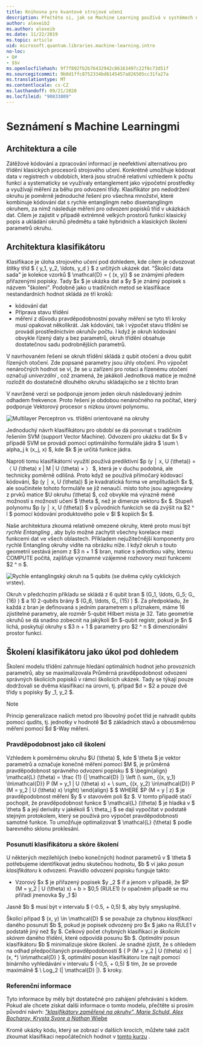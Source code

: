 ```yaml
---
title: Knihovna pro kvantové strojové učení
description: Přečtěte si, jak se Machine Learning používá v systémech na základě počtu.
author: alexeib2
ms.author: alexeib
ms.date: 11/22/2019
ms.topic: article
uid: microsoft.quantum.libraries.machine-learning.intro
no-loc:
- Q#
- $$v
ms.openlocfilehash: 9f7f892fb2b76432942c86163497c22f0c73d51f
ms.sourcegitcommit: 9b0d1ffc8752334bd6145457a826505cc31fa27a
ms.translationtype: MT
ms.contentlocale: cs-CZ
ms.lasthandoff: 09/21/2020
ms.locfileid: "90833809"
---
```

# <a name="introduction-to-quantum-machine-learning"></a>Seznámení s Machine Learningmi

## <a name="framework-and-goals"></a>Architektura a cíle

Zátěžové kódování a zpracování informací je neefektivní alternativou pro třídění klasických procesorů strojového učení. Konkrétně umožňuje kódovat data v registrech v obdobích, která jsou stručně relativní vzhledem k počtu funkcí a systematicky se využívaly entanglement jako výpočetní prostředky a využívají měření za běhu pro odvození třídy.
Klasifikátor pro nedodržení okruhu je poměrně jednoduché řešení pro všechna množství, které kombinuje kódování dat s rychle entanglingm nebo disentanglingm okruhem, za nímž následuje měření pro odvození popisků tříd v ukázkách dat.
Cílem je zajistit v případě extrémně velkých prostorů funkcí klasický popis a ukládání okruhů předmětu a také hybridních a klasických školení parametrů okruhu.

## <a name="classifier-architecture"></a>Architektura klasifikátoru

Klasifikace je úloha strojového učení pod dohledem, kde cílem je odvozovat štítky tříd $ \{ y_1, y_2, \ldots, y_d \} $ z určitých ukázek dat. "Školicí data sada" je kolekce vzorků $ \mathcal{D} = \{ (x, y)} $ se známými předem přiřazenými popisky. Tady $x $ je ukázka dat a $y $ je známý popisek s názvem "školení".
Podobně jako u tradičních metod se klasifikace nestandardních hodnot skládá ze tří kroků:
- kódování dat
- Příprava stavu třídění
- měření z důvodu pravděpodobnostní povahy měření se tyto tři kroky musí opakovat několikrát. Jak kódování, tak i výpočet stavu třídění se provádí prostřednictvím *okruhů*v počtu. I když je okruh kódování obvykle řízený daty a bez parametrů, okruh třídění obsahuje dostatečnou sadu podrobnějších parametrů. 

V navrhovaném řešení se okruh třídění skládá z qubit otočení a dvou qubit řízených otočení. Zde popsané parametry jsou úhly otočení. Pro výpočet nenáročných hodnot se ví, že se u zařízení pro rotaci a řízenému otočení označují *univerzální* , což znamená, že jakákoli Jednotková matice je možné rozložit do dostatečně dlouhého okruhu skládajícího se z těchto bran

V navržené verzi se podporuje jenom jeden okruh následovaný jedním odhadem frekvence.
Proto řešení je obdobou nenáročného na počítač, který podporuje Vektorový procesor s nízkou úrovní polynomu.

![Multilayer Perceptron vs. třídění orientované na okruhy](~/media/DLvsQCC.png)

Jednoduchý návrh klasifikátoru pro období se dá porovnat s tradičním řešením SVM (support Vector Machine). Odvození pro ukázku dat $x $ v případě SVM se provádí pomocí optimálního formuláře jádra $ \sum \ alpha_j k (x_j, x) $, kde $k $ je určitá funkce jádra.

Naproti tomu klasifikátorní využití používá prediktivní $p (y │ x, U (\theta)) = 〈 U (\theta) x | M | U (\theta) × 〉 $, která je v duchu podobná, ale technicky poměrně odlišná. Proto když se používá přímočarý kódovací kódování, $p (y │ x, U (\theta)) $ je kvadratická forma ve amplitudách $x $, ale součinitele tohoto formuláře se již nenaučí. místo toho jsou agregovány z prvků matice $U okruhu (\theta) $, což obvykle má výrazně méně možností s možností učení $ \theta $, než je dimenze vektoru $x $. Stupeň polynomu $p (y │ x, U (\theta)) $ v původních funkcích se dá zvýšit na $2 ^ l $ pomocí kódování produktového pole v $l $ kopiích $x $.

Naše architektura zkoumá relativně omezené okruhy, které proto musí být *rychle Entangling* , aby bylo možné zachytit všechny korelace mezi funkcemi dat ve všech oblastech. Příkladem nejužitečnější komponenty pro rychlé Entangling okruhy vidíte na obrázku níže. I když okruh s touto geometrií sestává jenom z $3 n + 1 $ bran, matice s jednotkou váhy, kterou COMPUTE počítá, zajišťuje významné vzájemné rozhovory mezi funkcemi $2 ^ n $.

![Rychle entanglingský okruh na 5 qubits (se dvěma cykly cyklických vrstev).](~/media/5-qubit-qccc.png)

Okruh v předchozím příkladu se skládá z 6 qubit bran $ (G_1, \ldots, G_5; G_ {16} ) $ a 10 2-qubits brány $ (G_6, \ldots, G_ {15} ) $. Za předpokladu, že každá z bran je definovaná s jedním parametrem s příznakem, máme 16 zjistitelné parametry, ale rozměr 5-qubit Hilbert místa je 32. Tato geometrie okruhů se dá snadno zobecnit na jakýkoli $n $-qubit registr, pokud je $n $ lichá, poskytují okruhy s $3 n + 1 $ parametry pro $2 ^ n $ dimenzionální prostor funkcí.

## <a name="classifier-training-as-a-supervised-learning-task"></a>Školení klasifikátoru jako úkol pod dohledem

Školení modelu třídění zahrnuje hledání optimálních hodnot jeho provozních parametrů, aby se maximalizovala Průměrná pravděpodobnost odvození správných školicích popisků v rámci školicích ukázek.
Tady se týkají pouze dodržovali se dvěma klasifikací na úrovni, tj. případ $d = $2 a pouze dvě třídy s popisky $y _1, y_2 $.

> [!NOTE]
> Princip generalizace našich metod pro libovolný počet tříd je nahradit qubits pomocí qudits, tj. jednotky v hodnotě $d $ základních stavů a obousměrnou měření pomocí $d $-Way měření.

### <a name="likelihood-as-the-training-goal"></a>Pravděpodobnost jako cíl školení

Vzhledem k poměrnému okruhu $U (\theta) $, kde $ \theta $ je vektor parametrů a označuje konečné měření pomocí $M $, je průměrná pravděpodobnost správného odvození popisku $ $ \begin{align} \mathcal{L} (\theta) = \frac {1} {| \mathcal{D} |} \left (\ sum_ {(x, y_1) \In\mathcal{D}} P (M = y_1 | U (\theta) x) + \ sum_ {(x, y_2) \in\mathcal{D}} P (M = y_2 | U (\theta) x) \right) \end{align} $ $ WHERE $P (M = y | z) $ je pravděpodobnost měření $y $ v stavovém poli $z $.
V tomto případě stačí pochopit, že pravděpodobnost funkce $ \mathcal{L} (\theta) $ je hladká v $ \theta $ a její deriváty v jakékoli $ \ theta_j $ se dají vypočítat v podstatě stejným protokolem, který se používá pro výpočet pravděpodobnosti samotné funkce. To umožňuje optimalizovat $ \mathcal{L} (\theta) $ podle barevného sklonu proklesání.

### <a name="classifier-bias-and-training-score"></a>Posunutí klasifikátoru a skóre školení

U některých mezilehlých (nebo konečných) hodnot parametrů v $ \theta $ potřebujeme identifikovat jednu skutečnou hodnotu, $b $ ví jako *posun klasifikátoru* k odvození. Pravidlo odvození popisku funguje takto: 
- Vzorový $x $ je přiřazený popisek $y _2 $ if a jenom v případě, že $P (M = y_2 | U (\theta) x) + b > $0,5 (RULE1) (v opačném případě se mu přiřadí jmenovka $y _1 $)

Jasně $b $ musí být v intervalu $ (-0.5, + 0,5) $, aby byly smysluplné.

Školicí případ $ (x, y) \in \mathcal{D} $ se považuje za chybnou *klasifikaci* daného posunutí $b $, pokud je popisek odvozený pro $x $ jako na RULE1 v podstatě jiný než $y $. Celkový počet chybných klasifikací je *školicím skórem* daného třídění, které odpovídá posunu $b $. *Optimální* posun klasifikátoru $b $ minimalizuje skóre školení. Je snadné zjistit, že s ohledem na odhad předpočítaných pravděpodobností $ \{ P (M = y_2 | U (\theta) x) | (x, *) \in\mathcal{D} \} $, optimální posun klasifikátoru lze najít pomocí binárního vyhledávání v intervalu $ (-0,5, + 0,5) $ tím, že se provede maximálně $ \ Log_2 (| \mathcal{D} |). $ kroky.

### <a name="reference"></a>Referenční informace

Tyto informace by měly být dostatečné pro zahájení přehrávání s kódem. Pokud ale chcete získat další informace o tomto modelu, přečtěte si prosím původní návrh: [ *"klasifikátory zaměřené na okruhy", Marie Schuld, Alex Bocharov, Krysta Svore a Nathan* Wiebe](https://arxiv.org/abs/1804.00633)

Kromě ukázky kódu, který se zobrazí v dalších krocích, můžete také začít zkoumat klasifikaci nepočátečních hodnot v [tomto kurzu](https://github.com/microsoft/QuantumKatas/tree/main/tutorials/QuantumClassification) . 
